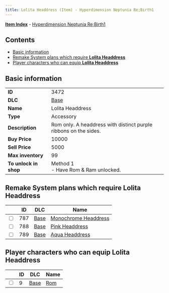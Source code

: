 ```yaml
---
title: Lolita Headdress (Item) - Hyperdimension Neptunia Re;Birth1
---
```


[**Item Index**](/neptunia/rb1/item/index.html) - [Hyperdimension Neptunia Re;Birth1](/neptunia/rb1)

## Contents

- [Basic information](#basic-information)
- [Remake System plans which require **Lolita Headdress**](#remake-system-plans-which-require-lolita-headdress)
- [Player characters who can equip **Lolita Headdress**](#player-characters-who-can-equip-lolita-headdress)

## Basic information

|   |   |
| -- | -- |
| **ID** | 3472 |
| **DLC** | [Base](/neptunia/rb1/dlc/1-base.html) |
| **Name** | Lolita Headdress |
| **Type** | Accessory |
| **Description** | Rom only. A headdress with distinct purple ribbons on the sides. |
| **Buy Price** | 10000 |
| **Sell Price** | 5000 |
| **Max inventory** | 99 |
| **To unlock in shop** | Method 1<br />- Have Rom & Ram unlocked. |


## Remake System plans which require **Lolita Headdress**

|    | ID | DLC | Name |
| -- | -- | --- | ---- |
| <input type="checkbox" id="rb1-quest-1-787" class="trackbox" /> | 787 | [Base](/neptunia/rb1/dlc/1-base.html) | [Monochrome Headdress](/neptunia/rb1/quest/1-787-monochrome-headdress.html) |
| <input type="checkbox" id="rb1-quest-1-788" class="trackbox" /> | 788 | [Base](/neptunia/rb1/dlc/1-base.html) | [Pink Headdress](/neptunia/rb1/quest/1-788-pink-headdress.html) |
| <input type="checkbox" id="rb1-quest-1-789" class="trackbox" /> | 789 | [Base](/neptunia/rb1/dlc/1-base.html) | [Aqua Headdress](/neptunia/rb1/quest/1-789-aqua-headdress.html) |


## Player characters who can equip **Lolita Headdress**

|    | ID | DLC | Name |
| -- | -- | --- | ---- |
| <input type="checkbox" id="rb1-player-1-9" class="trackbox" /> | 9 | [Base](/neptunia/rb1/dlc/1-base.html) | [Rom](/neptunia/rb1/player/1-9-rom.html) |
